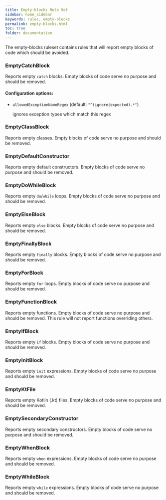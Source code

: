 ```yaml
---
title: Empty-blocks Rule Set
sidebar: home_sidebar
keywords: rules, empty-blocks
permalink: empty-blocks.html
toc: true
folder: documentation
---
```

The empty-blocks ruleset contains rules that will report empty blocks of code
which should be avoided.

### EmptyCatchBlock

Reports empty `catch` blocks. Empty blocks of code serve no purpose and should be removed.

#### Configuration options:

* `allowedExceptionNameRegex` (default: `"^(ignore|expected).*"`)

   ignores exception types which match this regex

### EmptyClassBlock

Reports empty classes. Empty blocks of code serve no purpose and should be removed.

### EmptyDefaultConstructor

Reports empty default constructors. Empty blocks of code serve no purpose and should be removed.

### EmptyDoWhileBlock

Reports empty `do`/`while` loops. Empty blocks of code serve no purpose and should be removed.

### EmptyElseBlock

Reports empty `else` blocks. Empty blocks of code serve no purpose and should be removed.

### EmptyFinallyBlock

Reports empty `finally` blocks. Empty blocks of code serve no purpose and should be removed.

### EmptyForBlock

Reports empty `for` loops. Empty blocks of code serve no purpose and should be removed.

### EmptyFunctionBlock

Reports empty functions. Empty blocks of code serve no purpose and should be removed.
This rule will not report functions overriding others.

### EmptyIfBlock

Reports empty `if` blocks. Empty blocks of code serve no purpose and should be removed.

### EmptyInitBlock

Reports empty `init` expressions. Empty blocks of code serve no purpose and should be removed.

### EmptyKtFile

Reports empty Kotlin (.kt) files. Empty blocks of code serve no purpose and should be removed.

### EmptySecondaryConstructor

Reports empty secondary constructors. Empty blocks of code serve no purpose and should be removed.

### EmptyWhenBlock

Reports empty `when` expressions. Empty blocks of code serve no purpose and should be removed.

### EmptyWhileBlock

Reports empty `while` expressions. Empty blocks of code serve no purpose and should be removed.
